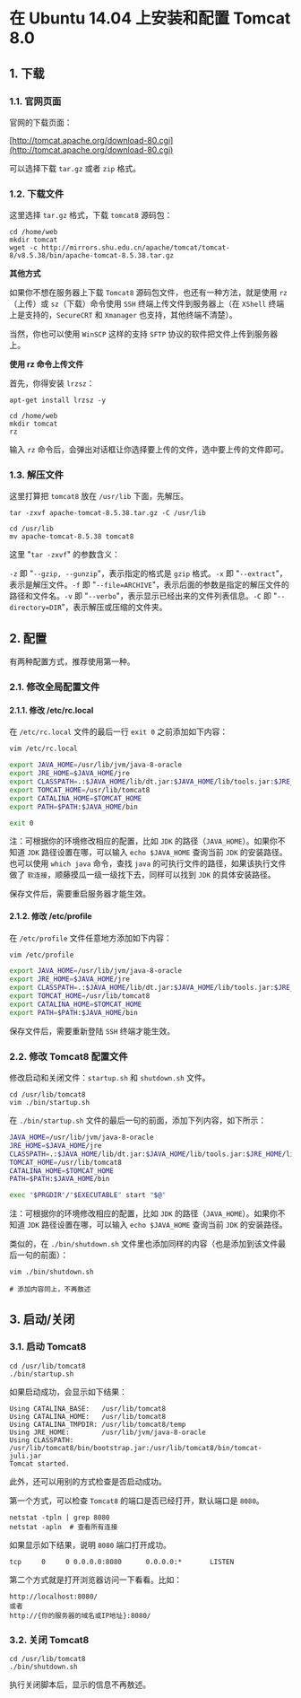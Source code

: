 
# 在 Ubuntu 14.04 上安装和配置 Tomcat 8.0

## 1. 下载

### 1.1. 官网页面

官网的下载页面：

[http://tomcat.apache.org/download-80.cgi](http://tomcat.apache.org/download-80.cgi)

可以选择下载 `tar.gz` 或者 `zip` 格式。

### 1.2. 下载文件

这里选择 `tar.gz` 格式，下载 `tomcat8` 源码包：

```shell
cd /home/web
mkdir tomcat
wget -c http://mirrors.shu.edu.cn/apache/tomcat/tomcat-8/v8.5.38/bin/apache-tomcat-8.5.38.tar.gz
```

**其他方式**

如果你不想在服务器上下载 `Tomcat8` 源码包文件，也还有一种方法，就是使用 `rz`（上传）或 `sz`（下载）命令使用 `SSH` 终端上传文件到服务器上（在 `XShell` 终端上是支持的，`SecureCRT` 和 `Xmanager` 也支持，其他终端不清楚）。

当然，你也可以使用 `WinSCP` 这样的支持 `SFTP` 协议的软件把文件上传到服务器上。

**使用 rz 命令上传文件**

首先，你得安装 `lrzsz`：

```
apt-get install lrzsz -y
```

```shell
cd /home/web
mkdir tomcat
rz
```

输入 `rz` 命令后，会弹出对话框让你选择要上传的文件，选中要上传的文件即可。

### 1.3. 解压文件

这里打算把 `tomcat8` 放在 `/usr/lib` 下面，先解压。

```shell
tar -zxvf apache-tomcat-8.5.38.tar.gz -C /usr/lib

cd /usr/lib
mv apache-tomcat-8.5.38 tomcat8
```

这里 "`tar -zxvf`" 的参数含义：

`-z` 即 "`--gzip, --gunzip`"，表示指定的格式是 `gzip` 格式。`-x` 即 "`--extract`"，表示是解压文件。`-f` 即 "`--file=ARCHIVE`"，表示后面的参数是指定的解压文件的路径和文件名。`-v` 即 "`--verbo`"，表示显示已经出来的文件列表信息。`-C` 即 "`--directory=DIR`"，表示解压或压缩的文件夹。

## 2. 配置

有两种配置方式，推荐使用第一种。

### 2.1. 修改全局配置文件

#### 2.1.1. 修改 /etc/rc.local
    
在 `/etc/rc.local` 文件的最后一行 `exit 0` 之前添加如下内容：

```bash
vim /etc/rc.local

export JAVA_HOME=/usr/lib/jvm/java-8-oracle
export JRE_HOME=$JAVA_HOME/jre
export CLASSPATH=.:$JAVA_HOME/lib/dt.jar:$JAVA_HOME/lib/tools.jar:$JRE_HOME/lib/rt.jar
export TOMCAT_HOME=/usr/lib/tomcat8
export CATALINA_HOME=$TOMCAT_HOME
export PATH=$PATH:$JAVA_HOME/bin

exit 0
```

注：可根据你的环境修改相应的配置，比如 `JDK` 的路径（`JAVA_HOME`）。如果你不知道 `JDK` 路径设置在哪，可以输入 `echo $JAVA_HOME` 查询当前 `JDK` 的安装路径。也可以使用 `which java` 命令，查找 `java` 的可执行文件的路径，如果该执行文件做了 `软连接`，顺藤摸瓜一级一级找下去，同样可以找到 `JDK` 的具体安装路径。

保存文件后，需要重启服务器才能生效。

#### 2.1.2. 修改 /etc/profile

在 `/etc/profile` 文件任意地方添加如下内容：

```bash
vim /etc/profile

export JAVA_HOME=/usr/lib/jvm/java-8-oracle
export JRE_HOME=$JAVA_HOME/jre
export CLASSPATH=.:$JAVA_HOME/lib/dt.jar:$JAVA_HOME/lib/tools.jar:$JRE_HOME/lib/rt.jar
export TOMCAT_HOME=/usr/lib/tomcat8
export CATALINA_HOME=$TOMCAT_HOME
export PATH=$PATH:$JAVA_HOME/bin
```

保存文件后，需要重新登陆 `SSH` 终端才能生效。

### 2.2. 修改 Tomcat8 配置文件

修改启动和关闭文件：`startup.sh` 和 `shutdown.sh` 文件。

```shell
cd /usr/lib/tomcat8
vim ./bin/startup.sh
```

在 `./bin/startup.sh` 文件的最后一句的前面，添加下列内容，如下所示：

```bash
JAVA_HOME=/usr/lib/jvm/java-8-oracle
JRE_HOME=$JAVA_HOME/jre
CLASSPATH=.:$JAVA_HOME/lib/dt.jar:$JAVA_HOME/lib/tools.jar:$JRE_HOME/lib/rt.jar
TOMCAT_HOME=/usr/lib/tomcat8
CATALINA_HOME=$TOMCAT_HOME
PATH=$PATH:$JAVA_HOME/bin

exec "$PRGDIR"/"$EXECUTABLE" start "$@"
```

注：可根据你的环境修改相应的配置，比如 `JDK` 的路径（`JAVA_HOME`）。如果你不知道 `JDK` 路径设置在哪，可以输入 `echo $JAVA_HOME` 查询当前 `JDK` 的安装路径。

类似的，在 `./bin/shutdown.sh` 文件里也添加同样的内容（也是添加到该文件最后一句的前面）：

```shell
vim ./bin/shutdown.sh

# 添加内容同上，不再敖述
```

## 3. 启动/关闭

### 3.1. 启动 Tomcat8

```shell
cd /usr/lib/tomcat8
./bin/startup.sh
```

如果启动成功，会显示如下结果：

```shell
Using CATALINA_BASE:   /usr/lib/tomcat8
Using CATALINA_HOME:   /usr/lib/tomcat8
Using CATALINA_TMPDIR: /usr/lib/tomcat8/temp
Using JRE_HOME:        /usr/lib/jvm/java-8-oracle
Using CLASSPATH:       /usr/lib/tomcat8/bin/bootstrap.jar:/usr/lib/tomcat8/bin/tomcat-juli.jar
Tomcat started.
```

此外，还可以用别的方式检查是否启动成功。

第一个方式，可以检查 `Tomcat8` 的端口是否已经打开，默认端口是 `8080`。

```shell
netstat -tpln | grep 8080
netstat -apln  # 查看所有连接
```

如果显示如下结果，说明 `8080` 端口打开成功。

```shell
tcp     0     0 0.0.0.0:8080      0.0.0.0:*       LISTEN
```

第二个方式就是打开浏览器访问一下看看。比如：

```
http://localhost:8080/
或者
http://{你的服务器的域名或IP地址}:8080/
```

### 3.2. 关闭 Tomcat8

```shell
cd /usr/lib/tomcat8
./bin/shutdown.sh
```

执行关闭脚本后，显示的信息不再敖述。

